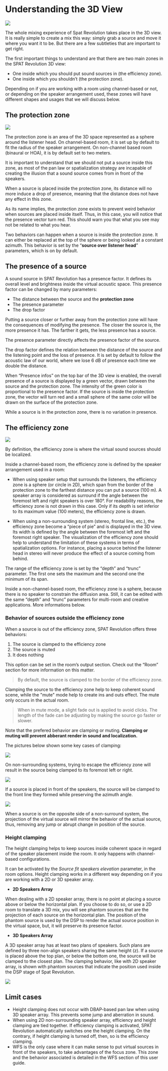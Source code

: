 # Understanding the 3D View

![](include/3DView.png)

The whole mixing experience of Spat Revolution takes place in the 3D view. It is really simple to create a mix this way: simply grab a source and move it where you want it to be. But there are a few subtleties that are important to get right.

The first important things to understand are that there are two main zones in the SPAT Revolution 3D view:
+ One inside which you should put sound sources in (the efficiency zone).
+ One inside which you shouldn’t (the protection zone).

Depending on if you are working with a room using channel-based or not, or depending on the speaker arrangement used, these zones will have different shapes and usages that we will discuss below.

## The protection zone

![](include/3DView_ProtectionZone.png)

The protection zone is an area of the 3D space represented as a sphere around the listener head. On channel-based room, it is set up by default to fit the radius of the speaker arrangement. On non-channel based room (binaural or HOA), it is by default set to two meters.

It is important to understand that we should not put a source inside this zone, as most of the pan law or spatialization strategy are incapable of creating the illusion that a sound source comes from in front of the speakers.

When a source is placed inside the protection zone, its distance will no more induce a drop of presence, meaning that the distance does not have any effect in this zone.

As its name implies, the protection zone exists to prevent weird behavior when sources are placed inside itself. Thus, in this case, you will notice that the presence vector turn red. This should warn you that what you see may not be related to what you hear.

Two behaviors can happen when a source is inside the protection zone. It can either be replaced at the top of the sphere or being looked at a constant azimuth. This behavior is set by the “**source over listener head**” parameters, which is on by default.

## The presence of a source

A sound source in SPAT Revolution has a presence factor. It defines its overall level and brightness inside the virtual acoustic space. This presence factor can be changed by many parameters:

- The distance between the source and the **protection zone**
- The presence parameter
- The drop factor

Putting a source closer or further away from the protection zone will have the consequences of modifying the presence. The closer the source is, the more presence it has. The farther it gets, the less presence has a source.

The presence parameter directly affects the presence factor of the source.

The drop factor defines the relation between the distance of the source and the listening point and the loss of presence. It is set by default to follow the acoustic law of our world, where we lose 6 dB of presence each time we double the distance.

When “Presence infos” on the top bar of the 3D view is enabled, the overall presence of a source is displayed by a green vector, drawn between the source and the protection zone. The intensity of the green color is proportional to the presence factor. If the source is inside the protection zone, the vector will turn red and a small sphere of the same color will be drawn on the surface of the protection zone.

While a source is in the protection zone, there is no variation in presence.

## The efficiency zone

![](include/efficiencyZone.png)

<!--TO BE COMPLETED-->
By definition, the efficiency zone is where the virtual sound sources should be localized.

Inside a channel-based room, the efficiency zone is defined by the speaker arrangement used in a room:
+ When using speaker setup that surrounds the listeners, the efficiency zone is a sphere (or circle in 2D), which span from the border of the protection zone to the farthest distance you can put a source (100 m). A speaker array is considered as surround if the angle between the foremost left and right speakers is over 180°. For readability reasons, the efficiency zone is not drawn in this case. Only if its depth is set inferior to its maximum value (100 meters), the efficiency zone is drawn.

+ When using a non-surrounding system (stereo, frontal line, etc.), the efficiency zone become a “piece of pie” and is displayed in the 3D view. Its width is defined by the angle between the foremost left and the foremost right speaker. The visualization of the efficiency zone should help to understand the limitation of these systems in terms of spatialization options. For instance, placing a source behind the listener head in stereo will never produce the effect of a source coming from behind.

The range of the efficiency zone is set by the “depth” and “trunc” parameter. The first one sets the maximum and the second one the minimum of its span.

Inside a non-channel-based room, the efficiency zone is a sphere, because there is no speaker to constrain the diffusion area. Still, it can be edited with the same “depth” and “trunc” parameters for multi-room and creative applications. More informations below.

### Behavior of sources outside the efficiency zone

When a source is out of the efficiency zone, SPAT Revolution offers three behaviors:
1. The source is clamped to the efficiency zone
2. The source is muted
3. It does nothing

This option can be set in the room’s output section. Check out the “Room” section for more information on this matter.

> By default, the source is clamped to the border of the efficiency zone.

Clamping the source to the efficiency zone help to keep coherent sound scene, while the "mute" mode help to create ins and outs effect. The mute only occurs in the actual room.

> When in mute mode, a slight fade out is applied to avoid clicks. The length of the fade can be adjusting by making the source go faster or slower.

Note that the prefered behavior are clamping or muting. **Clamping or muting will prevent abberant render in sound and localization.**

The pictures below shown some key cases of clamping: 

![](include/azimClamping.png)

On non-surrounding systems, trying to escape the efficiency zone will result in the source being clamped to its foremost left or right.

![](include/frontClamping.png)

If a source is placed in front of the speakers, the source will be clamped to the front line they formed while preserving the azimuth angle.

![](include/mirrorClamping.png)

When a source is on the opposite side of a non-surround system, the projection of the virtual source will mirror the behavior of the actual source, thus, removing any jump or abrupt change in position of the source.

### Height clamping

The height clamping helps to keep sources inside coherent space in regard of the speaker placement inside the room. It only happens with channel-based configurations.

It can be activated by the *Source fit speakers elevation* parameter, in the room options. Height clamping works in a different way depending on if you are working with a 2D or 3D speaker array.

+ **2D Speakers Array**

When dealing with a 2D speaker array, there is no point at placing a source above or below the horizontal plan. If you choose to do so, or use a 2D room to translate a 3D mix, you will see phantom sources that are the projection of each source on the horizontal plan. The position of the phantom source is used by the DSP to render the actual source position in the virtual space, but, it will preserve its presence factor.

+ **3D Speakers Array**

A 3D speaker array has at least two plans of speakers. Such plans are defined by three non-align speakers sharing the same height (z). If a source is placed above the top plan, or below the bottom one, the source will be clamped to the closest plan. The clamping behavior, like with 2D speaker array, is shown with phantom sources that indicate the position used inside the DSP stage of Spat Revolution.

![](include/3DView_TopChannels.png)

## Limit cases

+ Height clamping does not occur with DBAP-based pan law when using 3D speaker array. This prevents some jump and aberration in sound.
+ When using 2D non-surrounding speaker array, efficiency and height clamping are tied together. If efficiency clamping is activated, SPAT Revolution automatically switches one the height clamping. On the contrary, if height clamping is turned off, then, so is the efficiency clamping.
+ WFS is the only case where it can make sense to put virtual sources in front of the speakers, to take advantages of the focus zone. This zone and the behavior associated is detailed in the WFS section of this user guide.